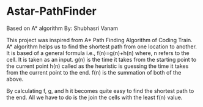 # Astar-PathFinder
Based on A* algorithm
By: Shubhasri Vanam 

This project was inspired from A* Path Finding Algorithm of Coding Train.
A* algorithm helps us to find the shortest path from one location to another.
It is based of a general formula i.e., f(n)=g(n)+h(n)
where,
n refers to the cell. It is taken as an input.
g(n) is the time it takes from the starting point to the current point
h(n) called as the heuristic is guessing the time it takes from the current point to the end.
f(n) is the summation of both of the above.

By calculating f, g, and h it becomes quite easy to find the shortest path to the end.
All we have to do is the join the cells with the least f(n) value.
